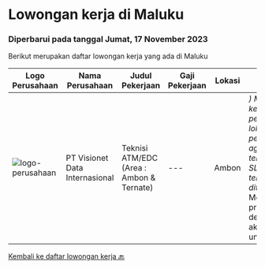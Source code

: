 
  # Lowongan kerja di Maluku

  ### Diperbarui pada tanggal Jumat, 17 November 2023

  Berikut merupakan daftar lowongan kerja yang ada di Maluku

  |Logo Perusahaan | Nama Perusahaan | Judul Pekerjaan | Gaji Pekerjaan | Lokasi | Deskripsi | Tanggal diunggah | Pranala |
  | -------------- | --------------- | --------------- | --------- | --------- | -------------- | ------- | ----------- |
  |![logo-perusahaan](https://image-service-cdn.seek.com.au/84d23b3586ee4efd70ea62878095fcc6b1639e33/ee4dce1061f3f616224767ad58cb2fc751b8d2dc)|PT Visionet Data Internasional|Teknisi ATM/EDC (Area : Ambon & Ternate)|---|Ambon|*) Menangani kebutuhan pelanggan di lokasi pelanggan agar terpenuhi SLA yang telah ditentukan.*) Menganalisa problem/case dengan akurat untuk...|Rabu, 18 Oktober 2023|https://www.jobstreet.co.id/id/job/teknisi-atm-edc-area-%3A-ambon-ternate-4502361?token=0~06517f33-b70a-4dd0-bb8a-2898e8f4ab36&sectionRank=1&jobId=jobstreet-id-job-4502361|


  [Kembali ke daftar lowongan kerja 🔙](../README.md#daftar-lowongan-kerja)
  